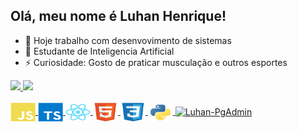 ## Olá, meu nome é Luhan Henrique!

- 🔭 Hoje trabalho com desenvovimento de sistemas
- 🌱 Estudante de Inteligencia Artificial
- ⚡ Curiosidade: Gosto de praticar musculação e outros esportes
  
<div>
<a href="https://beacons.ai/luhanhenriquesn">
<img height="180em" src="https://github-readme-stats.vercel.app/api?username=luhanhenriquesn&show_icons=true&theme=dracula&include_all_commits=true&count_private=true"/>
<img height="180em" src="https://github-readme-stats.vercel.app/api/top-langs/?username=luhanhenriquesn&layout=compact&langs_count=13&theme=dracula"/>
</div>
  
<div style="display: inline_block"><br>
  <img align="center" alt="Luhan-Js" height="30" width="40" src="https://raw.githubusercontent.com/devicons/devicon/master/icons/javascript/javascript-plain.svg">
  <img align="center" alt="Luhan-Ts" height="30" width="40" src="https://raw.githubusercontent.com/devicons/devicon/master/icons/typescript/typescript-plain.svg">
  <img align="center" alt="Luhan-React" height="30" width="40" src="https://raw.githubusercontent.com/devicons/devicon/master/icons/react/react-original.svg">
  <img align="center" alt="Luhan-HTML" height="30" width="40" src="https://raw.githubusercontent.com/devicons/devicon/master/icons/html5/html5-original.svg">
  <img align="center" alt="Luhan-CSS" height="30" width="40" src="https://raw.githubusercontent.com/devicons/devicon/master/icons/css3/css3-original.svg">
  <img align="center" alt="Luhan-Python" height="30" width="40" src="https://raw.githubusercontent.com/devicons/devicon/master/icons/python/python-original.svg">
  <img align="center" alt="Luhan-PgAdmin" height="30" width="40" src="https://cdn.jsdelivr.net/gh/devicons/devicon@latest/icons/threedsmax/threedsmax-original.svg" />
</div>



